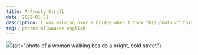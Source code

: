 ```yaml
---
title: A Frosty Stroll
date: 2022-01-31
description: I was walking over a bridge when I took this photo of this cool looking street. I didn't notice the woman right away.
tags: photos milwaukee english
---
```


![](https://preview.redd.it/hdnwdw6jy2f81.jpg?width=1024&amp;auto=webp&amp;v=enabled&amp;s=49a4b3cd118b59d5a59c92dd4a34740311ffa7ed){alt="photo of a woman walking beside a bright, cold street"}
